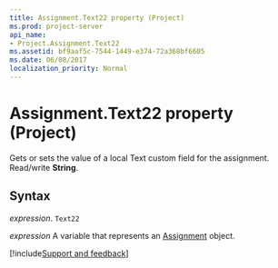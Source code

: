 ```yaml
---
title: Assignment.Text22 property (Project)
ms.prod: project-server
api_name:
- Project.Assignment.Text22
ms.assetid: bf9aaf5c-7544-1449-e374-72a368bf6605
ms.date: 06/08/2017
localization_priority: Normal
---
```



# Assignment.Text22 property (Project)

Gets or sets the value of a local Text custom field for the assignment. Read/write  **String**.


## Syntax

_expression_. `Text22`

_expression_ A variable that represents an [Assignment](./Project.Assignment.md) object.

[!include[Support and feedback](~/includes/feedback-boilerplate.md)]